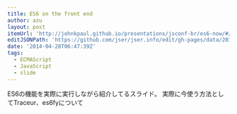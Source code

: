 ```yaml
---
title: ES6 on the front end
author: azu
layout: post
itemUrl: 'http://johnkpaul.github.io/presentations/jsconf-br/es6-now/#/'
editJSONPath: 'https://github.com/jser/jser.info/edit/gh-pages/data/2014/04/index.json'
date: '2014-04-28T06:47:39Z'
tags:
  - ECMAScript
  - JavaScript
  - slide
---
```

ES6の機能を実際に実行しながら紹介してるスライド。
実際に今使う方法としてTraceur、es6fyについて

